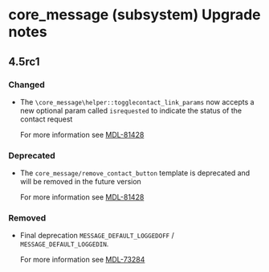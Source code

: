 # core_message (subsystem) Upgrade notes

## 4.5rc1

### Changed

- The `\core_message\helper::togglecontact_link_params` now accepts a new optional param called `isrequested` to indicate the status of the contact request

  For more information see [MDL-81428](https://tracker.moodle.org/browse/MDL-81428)

### Deprecated

- The `core_message/remove_contact_button` template is deprecated and will be removed in the future version

  For more information see [MDL-81428](https://tracker.moodle.org/browse/MDL-81428)

### Removed

- Final deprecation `MESSAGE_DEFAULT_LOGGEDOFF` / `MESSAGE_DEFAULT_LOGGEDIN`.

  For more information see [MDL-73284](https://tracker.moodle.org/browse/MDL-73284)
